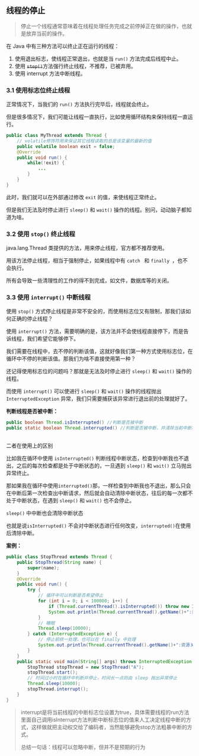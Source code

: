 ## 线程的停止

> 停止一个线程通常意味着在线程处理任务完成之前停掉正在做的操作，也就是放弃当前的操作。

在 Java 中有三种方法可以终止正在运行的线程：

1. 使用退出标志，使线程正常退出，也就是当 `run()` 方法完成后线程中止。
2. 使用 ~~`stop()`~~方法强行终止线程，不推荐，已被弃用。
3. 使用 interrupt 方法中断线程。



### 3.1 使用标志位终止线程

正常情况下，当我们的 `run()` 方法执行完毕后，线程就会终止。

但是很多情况下，我们可能让线程一直执行，比如使用循环结构来保持线程一直运行。

```java
public class MyThread extends Thread {
    // volatile修饰符用来保证其它线程读取的总是该变量的最新的值
    public volatile boolean exit = false;
    @Override
    public void run() {
        while(!exit) {
            ...
        }
    }
}
```

此时，我们就可以在外部通过修改 `exit` 的值，来使线程正常终止。

但是我们无法及时停止进行 `sleep()` 和  `wait()` 操作的线程。别问，动动脑子都知道为啥。



### 3.2 使用 `stop()` 终止线程

java.lang.Thread 类提供的方法，用来停止线程，官方都不推荐使用。

用该方法停止线程，相当于强制停止，如果线程中有 `catch ` 和 `finally `，也不会执行。

所有会导致一些清理性的工作的得不到完成，如文件，数据库等的关闭。



### 3.3 使用 `interrupt()` 中断线程

使用 `stop()` 方式停止线程是非常不安全的，而使用标志位又有限制，那我们该如何正确的停止线程？

使用 `interrupt()` 方法，需要明确的是，该方法并不会使线程直接停下，而是告诉线程，我们希望它能够停下。

我们需要在线程中，去不停的判断该值，这就好像我们第一种方式使用标志位，在循环中不停的判断该值。那我们为啥不直接使用第一种？

还记得使用标志位的问题吗？那就是无法及时停止进行 `sleep()` 和  `wait()` 操作的线程。

而使用 `interrupt()` 可以使进行 `sleep()` 和  `wait()` 操作的线程抛出 `InterruptedException` 异常，我们只需要捕获该异常进行退出前的处理就好了。



**判断线程是否被中断：**

```java
public boolean Thread.isInterrupted() //判断是否被中断
public static boolean Thread.interrupted() //判断是否被中断，并清除当前中断状态
    
```

二者在使用上的区别

比如我在循环中使用 `isInterrupted()` 判断线程中断状态，检查到中断我也不退出，之后的每次检查都是处于中断状态的，一旦遇到 `sleep()` 和  `wait()` 立马抛出异常终止。

那如果我在循环中使用`interrupted()`那，一样检查到中断我也不退出，那么只会在中断后第一次检查出中断请求，然后就会自动清除中断状态，往后的每一次都不处于中断状态，在遇到 `sleep()` 和  `wait()` 也不会停止。

`sleep()` 中中断也会清除中断状态

也就是说`isInterrupted()` 不会对中断状态进行任何改变，`interrupted()`在使用后清除中断。



**案例：**

```java
public class StopThread extends Thread {
    public StopThread(String name) {
        super(name);
    }
    @Override
    public void run() {
        try {
            // 循环中可以判断是否希望停止
            for (int i = 0; i < 100000; i++) {
                if (Thread.currentThread().isInterrupted()) throw new InterruptedException();
                System.out.println(Thread.currentThread().getName()+":资源使用--"+i);
            }
            // 睡眠
            Thread.sleep(10000);
        } catch (InterruptedException e) {
            // 停止前统一处理，也可以在 finally 中处理
            System.out.println(Thread.currentThread().getName()+":资源关闭");
        }
    }
    public static void main(String[] args) throws InterruptedException {
        StopThread stopThread = new StopThread("A");
        stopThread.start();
        // 时间过小时在循环中判断并停止，时间长一点则由 sleep 抛出异常停止
        Thread.sleep(10000);
        stopThread.interrupt();
    }
}
```

> interrupt是将当前线程的中断标志位设置为true，具体需要线程的run方法里面自己调用isInterrupt方法判断中断标志位的值来人工决定线程中断的方式，这样做就把主动权交给了编码者，当然能够避免stop方法粗暴中断的方式。
>
> 总结一句话：线程可以忽略中断，但并不是预期的行为





